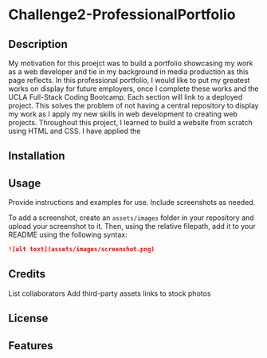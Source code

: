 # Challenge2-ProfessionalPortfolio

## Description

My motivation for this proejct was to build a portfolio showcasing my work as a web developer and tie in my background in media production as this page reflects.  In this professional portfolio, I would like to put my greatest works on display for future employers, once I complete these works and the UCLA Full-Stack Coding Bootcamp.  Each section will link to a deployed project.  This solves the problem of not having a central repository to display my work as I apply my new skills in web development to creating web projects.  Throughout this project, I learned to build a website from scratch using HTML and CSS.  I have applied the 


## Installation

## Usage

Provide instructions and examples for use. Include screenshots as needed.


To add a screenshot, create an `assets/images` folder in your repository and upload your screenshot to it. Then, using the relative filepath, add it to your README using the following syntax:


   ```md
   ![alt text](assets/images/screenshot.png)
   ```

## Credits

List collaborators
Add third-party assets
links to stock photos

## License


## Features
